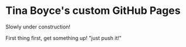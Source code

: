 # Tina Boyce's custom GitHub Pages

Slowly under construction!

First thing first, get something up! "just push it!"
